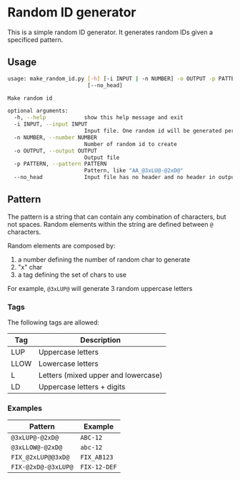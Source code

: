 # Random ID generator

This is a simple random ID generator. It generates random IDs given a specificed pattern.

## Usage

```bash
usage: make_random_id.py [-h] [-i INPUT | -n NUMBER] -o OUTPUT -p PATTERN
                         [--no_head]

Make random id

optional arguments:
  -h, --help            show this help message and exit
  -i INPUT, --input INPUT
                        Input file. One random id will be generated per line
  -n NUMBER, --number NUMBER
                        Number of random id to create
  -o OUTPUT, --output OUTPUT
                        Output file
  -p PATTERN, --pattern PATTERN
                        Pattern, like "AA_@3xLU@-@2xD@"
  --no_head             Input file has no header and no header in output
```

## Pattern

The pattern is a string that can contain any combination of characters, but not spaces. Random elements within the string are defined between `@` characters.

Random elements are composed by:

1. a number defining the number of random char to generate
2. "x" char
3. a tag defining the set of chars to use

For example, `@3xLUP@` will generate 3 random uppercase letters

### Tags

The following tags are allowed:

| Tag | Description |
| --- | ----------- |
| LUP | Uppercase letters |
| LLOW | Lowercase letters |
| L | Letters (mixed upper and lowercase) |
| LD | Uppercase letters + digits |

### Examples

| Pattern | Example |
| ------- | ------- |
| `@3xLUP@-@2xD@` | `ABC-12` |
| `@3xLLOW@-@2xD@` | `abc-12` |
| `FIX_@2xLUP@@3xD@` | `FIX_AB123` |
| `FIX-@2xD@-@3xLUP@` | `FIX-12-DEF` |
